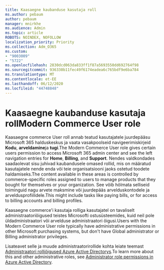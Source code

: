 ```yaml
---
title: Kaasaegne kaubanduse kasutaja roll
ms.author: pebaum
author: pebaum
manager: mnirkhe
ms.audience: Admin
ms.topic: article
ROBOTS: NOINDEX, NOFOLLOW
localization_priority: Priority
ms.collection: Adm_O365
ms.custom:
- "9003009"
- "5722"
ms.openlocfilehash: 2830dcd063da833ff1f87a5693550dd692764f98
ms.sourcegitcommit: 936330b11fec49f6174eadea6c765bdf9e6ba784
ms.translationtype: MT
ms.contentlocale: et-EE
ms.lasthandoff: 06/12/2020
ms.locfileid: "44748848"
---
```

# <a name="modern-commerce-user-role"></a><span data-ttu-id="45188-102">Kaasaegne kaubanduse kasutaja roll</span><span class="sxs-lookup"><span data-stu-id="45188-102">Modern Commerce User role</span></span>

<span data-ttu-id="45188-103">Kaasaegne commerce User roll annab teatud kasutajatele juurdepääsu Microsoft 365 halduskeskus ja vaata vasakpoolseid navigeerimiskirjeid **Kodu**, **arveldamine**ja **tugi**.</span><span class="sxs-lookup"><span data-stu-id="45188-103">The Modern Commerce User role gives certain users permission to access Microsoft 365 admin center and see the left navigation entries for **Home**, **Billing**, and **Support**.</span></span> <span data-ttu-id="45188-104">Nendes valdkondades saadaolevat sisu juhivad kaubandusele omased rollid, mis on määratud kasutajatele nende enda või teie organisatsiooni jaoks ostetud toodete haldamiseks.</span><span class="sxs-lookup"><span data-stu-id="45188-104">The content available in these areas is controlled by commerce-specific roles assigned to users to manage products that they bought for themselves or your organization.</span></span> <span data-ttu-id="45188-105">See võib hõlmata selliseid toiminguid nagu arvete maksmine või juurdepääs arvelduskontodele ja arveldusprofiilidele.</span><span class="sxs-lookup"><span data-stu-id="45188-105">This might include tasks like paying bills, or for access to billing accounts and billing profiles.</span></span>

<span data-ttu-id="45188-106">Kaasaegne commerce'i kasutaja rolliga kasutajatel on tavaliselt administraatoriõigused teistes Microsofti ostusüsteemides, kuid neil pole üldadministraatori või arvelduse administraatori õigusi.</span><span class="sxs-lookup"><span data-stu-id="45188-106">Users with the Modern Commerce User role typically have administrative permissions in other Microsoft purchasing systems, but don't have Global administrator or Billing administrator privileges.</span></span>

<span data-ttu-id="45188-107">Lisateavet selle ja muude administraatorirollide kohta leiate teemast [Administraatori rolliõigused Azure Active Directorys](https://docs.microsoft.com/azure/active-directory/users-groups-roles/directory-assign-admin-roles#modern-commerce-administrator).</span><span class="sxs-lookup"><span data-stu-id="45188-107">To learn more about this and other administrative roles, see [Administrator role permissions in Azure Active Directory](https://docs.microsoft.com/azure/active-directory/users-groups-roles/directory-assign-admin-roles#modern-commerce-administrator).</span></span>